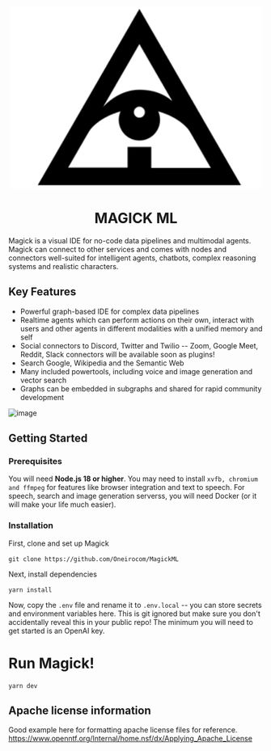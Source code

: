 <p align="center"><img src="files/logo.png" /></p>
<h1 align="center">MAGICK ML</h1>

Magick is a visual IDE for no-code data pipelines and multimodal agents. Magick can connect to other services and comes with nodes and connectors well-suited for intelligent agents, chatbots, complex reasoning systems and realistic characters.

## Key Features

- Powerful graph-based IDE for complex data pipelines
- Realtime agents which can perform actions on their own, interact with users and other agents in different modalities with a unified memory and self
- Social connectors to Discord, Twitter and Twilio -- Zoom, Google Meet, Reddit, Slack connectors will be available soon as plugins!
- Search Google, Wikipedia and the Semantic Web
- Many included powertools, including voice and image generation and vector search
- Graphs can be embedded in subgraphs and shared for rapid community development

![image](https://user-images.githubusercontent.com/18633264/210928740-fec448aa-e6fe-4640-9587-aae109ddea12.png)

## Getting Started

### Prerequisites

You will need **Node.js 18 or higher**. You may need to install `xvfb, chromium and ffmpeg` for features like browser integration and text to speech. For speech, search and image generation serverss, you will need Docker (or it will make your life much easier).

### Installation

First, clone and set up Magick

```
git clone https://github.com/Oneirocom/MagickML
```

Next, install dependencies

```
yarn install
```

Now, copy the `.env` file and rename it to `.env.local` -- you can store secrets and environment variables here. This is git ignored but make sure you don't accidentally reveal this in your public repo! The minimum you will need to get started is an OpenAI key.

# Run Magick!
```
yarn dev
```

## Apache license information

Good example here for formatting apache license files for reference.
https://www.openntf.org/Internal/home.nsf/dx/Applying_Apache_License
